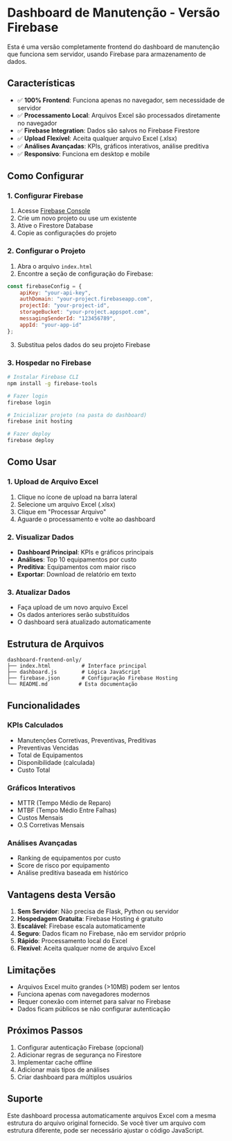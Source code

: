 # Dashboard de Manutenção - Versão Firebase

Esta é uma versão completamente frontend do dashboard de manutenção que funciona sem servidor, usando Firebase para armazenamento de dados.

## Características

- ✅ **100% Frontend**: Funciona apenas no navegador, sem necessidade de servidor
- ✅ **Processamento Local**: Arquivos Excel são processados diretamente no navegador
- ✅ **Firebase Integration**: Dados são salvos no Firebase Firestore
- ✅ **Upload Flexível**: Aceita qualquer arquivo Excel (.xlsx)
- ✅ **Análises Avançadas**: KPIs, gráficos interativos, análise preditiva
- ✅ **Responsivo**: Funciona em desktop e mobile

## Como Configurar

### 1. Configurar Firebase

1. Acesse [Firebase Console](https://console.firebase.google.com/)
2. Crie um novo projeto ou use um existente
3. Ative o Firestore Database
4. Copie as configurações do projeto

### 2. Configurar o Projeto

1. Abra o arquivo `index.html`
2. Encontre a seção de configuração do Firebase:
```javascript
const firebaseConfig = {
    apiKey: "your-api-key",
    authDomain: "your-project.firebaseapp.com",
    projectId: "your-project-id",
    storageBucket: "your-project.appspot.com",
    messagingSenderId: "123456789",
    appId: "your-app-id"
};
```
3. Substitua pelos dados do seu projeto Firebase

### 3. Hospedar no Firebase

```bash
# Instalar Firebase CLI
npm install -g firebase-tools

# Fazer login
firebase login

# Inicializar projeto (na pasta do dashboard)
firebase init hosting

# Fazer deploy
firebase deploy
```

## Como Usar

### 1. Upload de Arquivo Excel

1. Clique no ícone de upload na barra lateral
2. Selecione um arquivo Excel (.xlsx)
3. Clique em "Processar Arquivo"
4. Aguarde o processamento e volte ao dashboard

### 2. Visualizar Dados

- **Dashboard Principal**: KPIs e gráficos principais
- **Análises**: Top 10 equipamentos por custo
- **Preditiva**: Equipamentos com maior risco
- **Exportar**: Download de relatório em texto

### 3. Atualizar Dados

- Faça upload de um novo arquivo Excel
- Os dados anteriores serão substituídos
- O dashboard será atualizado automaticamente

## Estrutura de Arquivos

```
dashboard-frontend-only/
├── index.html          # Interface principal
├── dashboard.js        # Lógica JavaScript
├── firebase.json       # Configuração Firebase Hosting
└── README.md          # Esta documentação
```

## Funcionalidades

### KPIs Calculados
- Manutenções Corretivas, Preventivas, Preditivas
- Preventivas Vencidas
- Total de Equipamentos
- Disponibilidade (calculada)
- Custo Total

### Gráficos Interativos
- MTTR (Tempo Médio de Reparo)
- MTBF (Tempo Médio Entre Falhas)
- Custos Mensais
- O.S Corretivas Mensais

### Análises Avançadas
- Ranking de equipamentos por custo
- Score de risco por equipamento
- Análise preditiva baseada em histórico

## Vantagens desta Versão

1. **Sem Servidor**: Não precisa de Flask, Python ou servidor
2. **Hospedagem Gratuita**: Firebase Hosting é gratuito
3. **Escalável**: Firebase escala automaticamente
4. **Seguro**: Dados ficam no Firebase, não em servidor próprio
5. **Rápido**: Processamento local do Excel
6. **Flexível**: Aceita qualquer nome de arquivo Excel

## Limitações

- Arquivos Excel muito grandes (>10MB) podem ser lentos
- Funciona apenas com navegadores modernos
- Requer conexão com internet para salvar no Firebase
- Dados ficam públicos se não configurar autenticação

## Próximos Passos

1. Configurar autenticação Firebase (opcional)
2. Adicionar regras de segurança no Firestore
3. Implementar cache offline
4. Adicionar mais tipos de análises
5. Criar dashboard para múltiplos usuários

## Suporte

Este dashboard processa automaticamente arquivos Excel com a mesma estrutura do arquivo original fornecido. Se você tiver um arquivo com estrutura diferente, pode ser necessário ajustar o código JavaScript.

